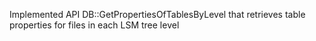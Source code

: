 Implemented API DB::GetPropertiesOfTablesByLevel that retrieves table properties for files in each LSM tree level